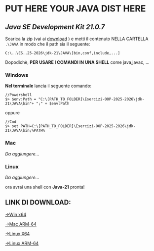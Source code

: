 # PUT HERE YOUR JAVA DIST HERE

  ## *Java SE Development Kit 21.0.7*

  Scarica la zip (vai ai [download](#link-di-download) ) e metti il contenuto NELLA CARTELLA `.\JAVA` in modo che il path sia il seguente:

  ```
  C:\..\ES..25-2026\jdk-21\JAVA\[bin,conf,include,...]
  ```

Dopodichè, **PER USARE I COMANDI IN UNA SHELL** come java,javac, ...  

### Windows

**Nel terminale** lancia il seguente comando:

```
//Powershell
$> $env:Path = "C:\[PATH_TO_FOLDER]\Esercizi-OOP-2025-2026\jdk-21\JAVA\bin"+ ";" + $env:Path
```
oppure
```
//Cmd
$> set PATH=C:\[PATH_TO_FOLDER]\Esercizi-OOP-2025-2026\jdk-21\JAVA\bin;%PATH%
```
### Mac
*Da aggiungere...*

### Linux
*Da aggiungere...*

ora avrai una shell con **Java-21** pronta!

## LINK DI DOWNLOAD:

[->Win x64](https://download.oracle.com/java/21/archive/jdk-21.0.7_windows-x64_bin.zip)

[->Mac ARM-64](https://download.oracle.com/java/21/archive/jdk-21.0.7_macos-aarch64_bin.tar.gz)

[->Linux X64](https://download.oracle.com/java/21/archive/jdk-21.0.7_linux-x64_bin.tar.gz)

[->Linux ARM-64](https://download.oracle.com/java/21/archive/jdk-21.0.7_linux-aarch64_bin.tar.gz)



